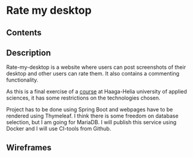 # Rate my desktop

## Contents


## Description

Rate-my-desktop is a website where users can post screenshots of their desktop and other users can rate them. It also contains a commenting functionality. 

As this is a final exercise of a [course](https://opinto-opas.haaga-helia.fi/course_unit/SWD4TF021) at Haaga-Helia university of applied sciences, it has some restrictions on the technologies chosen. 

Project has to be done using Spring Boot and webpages have to be rendered using Thymeleaf. I think there is some freedom on database selection, but I am going for MariaDB. I will publish this service using Docker and I will use CI-tools from Github. 


## Wireframes


